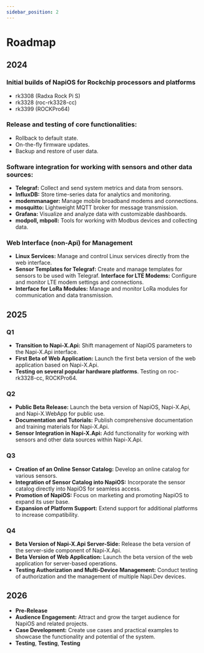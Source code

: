 ```yaml
---
sidebar_position: 2
---
```


# Roadmap

## 2024

### Initial builds of NapiOS for Rockchip processors and platforms
  -  rk3308 (Radxa Rock Pi S)
  -  rk3328 (roc-rk3328-cc)
  -  rk3399 (ROCKPro64)

### Release and testing of core functionalities:
  - Rollback to default state.
  - On-the-fly firmware updates.
  - Backup and restore of user data.

### Software integration for working with sensors and other data sources:

- **Telegraf:** Collect and send system metrics and data from sensors.
- **InfluxDB:** Store time-series data for analytics and monitoring.
- **modemmanager:** Manage mobile broadband modems and connections.
- **mosquitto:** Lightweight MQTT broker for message transmission.
- **Grafana:** Visualize and analyze data with customizable dashboards.
- **modpoll, mbpoll:** Tools for working with Modbus devices and collecting data.

### Web Interface (non-Api) for Management
- **Linux Services:** Manage and control Linux services directly from the web interface.
- **Sensor Templates for Telegraf:** Create and manage templates for sensors to be used with Telegraf.
 **Interface for LTE Modems:** Configure and monitor LTE modem settings and connections.
- **Interface for LoRa Modules:** Manage and monitor LoRa modules for communication and data transmission.



## 2025

### Q1

- **Transition to Napi-X.Api:** Shift management of NapiOS parameters to the Napi-X.Api interface.
-  **First Beta of Web Application:** Launch the first beta version of the web application based on Napi-X.Api.
- **Testing on several popular hardware platforms**. Testing on roc-rk3328-cc, ROCKPro64.



### Q2

- **Public Beta Release:** Launch the beta version of NapiOS, Napi-X.Api, and Napi-X.WebApp for public use.
- **Documentation and Tutorials:** Publish comprehensive documentation and training materials for Napi-X.Api.
- **Sensor Integration in Napi-X.Api:** Add functionality for working with sensors and other data sources within Napi-X.Api.

### Q3

- **Creation of an Online Sensor Catalog:** Develop an online catalog for various sensors.
- **Integration of Sensor Catalog into NapiOS:** Incorporate the sensor catalog directly into NapiOS for seamless access.
- **Promotion of NapiOS:** Focus on marketing and promoting NapiOS to expand its user base.
- **Expansion of Platform Support:** Extend support for additional platforms to increase compatibility.

### Q4

- **Beta Version of Napi-X.Api Server-Side:** Release the beta version of the server-side component of Napi-X.Api.
- **Beta Version of Web Application:** Launch the beta version of the web application for server-based operations.
- **Testing Authorization and Multi-Device Management:** Conduct testing of authorization and the management of multiple Napi.Dev devices.

## 2026

- **Pre-Release**
- **Audience Engagement:** Attract and grow the target audience for NapiOS and related projects.
- **Case Development:** Create use cases and practical examples to showcase the functionality and potential of the system.
- **Testing**, **Testing**, **Testing**
